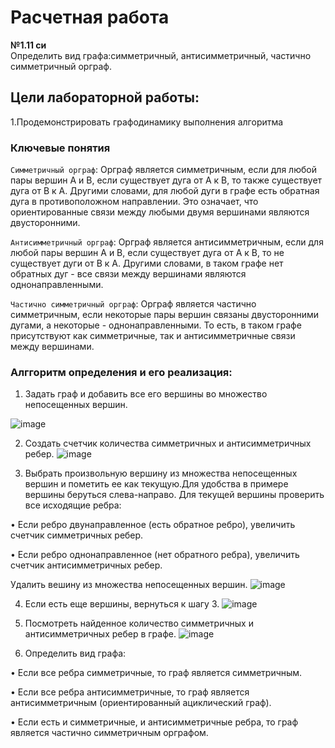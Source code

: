 # Расчетная работа

**№1.11 си**  
Определить вид графа:cимметричный, антисимметричный, частично симметричный орграф.

## Цели лабораторной работы:

1.Продемонстрировать графодинамику выполнения алгоритма

### Ключевые понятия

`Симметричный орграф`:  Орграф является симметричным, если для любой пары вершин A и B, если существует дуга от A к B, то также существует дуга от B к A. Другими словами, для любой дуги в графе есть обратная дуга в противоположном направлении. Это означает, что ориентированные связи между любыми двумя вершинами являются двусторонними.

`Антисимметричный орграф`:  Орграф является антисимметричным, если для любой пары вершин A и B, если существует дуга от A к B, то не существует дуги от B к A. Другими словами, в таком графе нет обратных дуг - все связи между вершинами являются однонаправленными.

`Частично симметричный орграф`:  Орграф является частично симметричным, если некоторые пары вершин связаны двусторонними дугами, а некоторые - однонаправленными. То есть, в таком графе присутствуют как симметричные, так и антисимметричные связи между вершинами.


### Алггоритм определения и его реализация:
1.	Задать граф и добавить все его вершины во множество непосещенных вершин.
   
![image](https://github.com/iis-32170x/RPIIS/assets/146937124/ddd8ec44-5477-405d-8683-0fc4c5a9b882)



2.	Создать счетчик  количества симметричных и антисимметричных ребер.
![image](https://github.com/iis-32170x/RPIIS/assets/146937124/6fbfe2d6-77e9-4964-8f6d-904b56b6369d)


3.	Выбрать произвольную вершину из множества непосещенных вершин и пометить ее как текущую.Для удобства в примере вершины беруться слева-направо.
Для текущей вершины проверить все исходящие ребра:

•	Если ребро двунаправленное (есть обратное ребро), увеличить счетчик симметричных ребер.

•	Если ребро однонаправленное (нет обратного ребра), увеличить счетчик антисимметричных ребер.

Удалить вешину из множества непосещенных вершин.
![image](https://github.com/iis-32170x/RPIIS/assets/146937124/a5705210-da98-4ef5-9807-43b5c430b0ae)



 

4.	Если есть еще вершины, вернуться к шагу 3.
![image](https://github.com/iis-32170x/RPIIS/assets/146937124/3f8fe303-f51c-4f15-b0e3-2ae792d2ed7f)


 

5.	Посмотреть найденное количество симметричных и антисимметричных ребер в графе.
![image](https://github.com/iis-32170x/RPIIS/assets/146937124/a9351297-ffa7-48eb-8280-978563d6d37e)


6.	Определить вид графа:
	
•	Если все ребра симметричные, то граф является симметричным.

•	Если все ребра антисимметричные, то граф является антисимметричным (ориентированный ациклический граф).

•	Если есть и симметричные, и антисимметричные ребра, то граф является частично симметричным орграфом.




